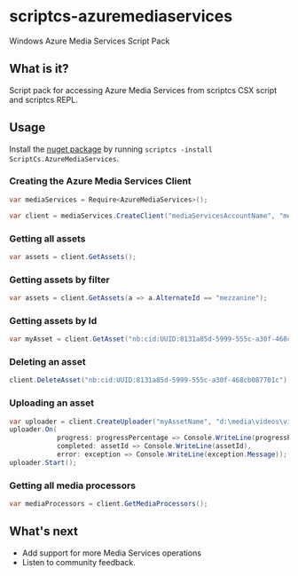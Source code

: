 scriptcs-azuremediaservices
===========================

Windows Azure Media Services Script Pack

## What is it?
Script pack for accessing Azure Media Services from scriptcs CSX script and scriptcs REPL.

## Usage
Install the [nuget package](https://nuget.org/packages/ScriptCs.AzureMediaServices) by running `scriptcs -install ScriptCs.AzureMediaServices`.

### Creating the Azure Media Services Client
```csharp
var mediaServices = Require<AzureMediaServices>();

var client = mediaServices.CreateClient("mediaServicesAccountName", "mediaServicesAccountKey");
```

### Getting all assets
```csharp
var assets = client.GetAssets();
```

### Getting assets by filter
```csharp
var assets = client.GetAssets(a => a.AlternateId == "mezzanine");
```

### Getting assets by Id
```csharp
var myAsset = client.GetAsset("nb:cid:UUID:8131a85d-5999-555c-a30f-468cb087701c");
```

### Deleting an asset
```csharp
client.DeleteAsset("nb:cid:UUID:8131a85d-5999-555c-a30f-468cb087701c");
```

### Uploading an asset
```csharp
var uploader = client.CreateUploader("myAssetName", "d:\media\videos\video.mp4");
uploader.On(
			progress: progressPercentage => Console.WriteLine(progressPercentage),
			completed: assetId => Console.WriteLine(assetId),
			error: exception => Console.WriteLine(exception.Message));
uploader.Start();
```

### Getting all media processors
```csharp
var mediaProcessors = client.GetMediaProcessors();
```

## What's next
* Add support for more Media Services operations
* Listen to community feedback.